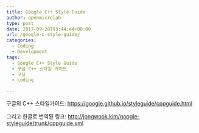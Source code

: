 ```yaml
---
title: Google C++ Style Guide
author: openmicrolab
type: post
date: 2017-09-28T03:44:44+00:00
url: /google-c-style-guide/
categories:
  - Coding
  - Development
tags:
  - Google C++ Style Guide
  - 구글 C++ 스타일 가이드
  - 코딩
  - coding

---
```

구글의 C++ 스타일가이드: <a href="https://google.github.io/styleguide/cppguide.html" target="_blank" rel="noopener noreferrer">https://google.github.io/styleguide/cppguide.html</a>

그리고 한글로 번역된 링크: <a href="http://jongwook.kim/google-styleguide/trunk/cppguide.xml" target="_blank" rel="noopener noreferrer">http://jongwook.kim/google-styleguide/trunk/cppguide.xml</a>